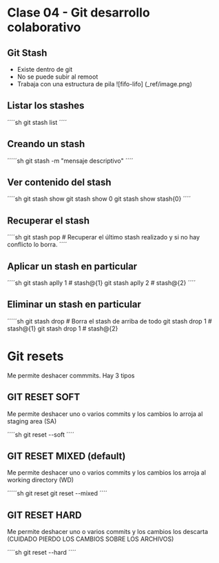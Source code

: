 # Clase 04 - Git desarrollo colaborativo

## Git Stash

* Existe dentro de git
* No se puede subir al remoot
* Trabaja con una estructura de pila
![fifo-lifo] (_ref/image.png)

## Listar los stashes
´´´´sh
git stash list
´´´´

## Creando un stash

´´´´´sh
git stash -m "mensaje descriptivo"
´´´´

## Ver contenido del stash

´´´´sh
git stash show <identificador del stash>
git stash show 0
git stash show stash{0}
´´´´

## Recuperar el stash

´´´´sh
git stash pop # Recuperar el último stash realizado y si no hay conflicto lo borra.
´´´´

## Aplicar un stash en particular

´´´´sh
git stash aplly 1 # stash@{1}
git stash aplly 2 # stash@{2}
´´´´

## Eliminar un stash en particular

´´´´´sh
git stash drop # Borra el stash de arriba de todo
git stash drop 1 # stash@{1}
git stash drop 1 # stash@{2}


# Git resets
Me permite deshacer commmits. Hay 3 tipos

## GIT RESET SOFT
Me permite deshacer uno o varios commits y los cambios lo arroja al staging area (SA)

´´´´sh
git reset --soft <hash>
´´´´

## GIT RESET MIXED (default)
Me permite deshacer uno o varios commits y los cambios los arroja al working directory (WD)

´´´´´sh
git reset <hash>
git reset --mixed <hash>
´´´´

## GIT RESET HARD
Me permite deshacer uno o varios commits y los cambios los descarta (CUIDADO PIERDO LOS CAMBIOS SOBRE LOS ARCHIVOS)

´´´´sh
git reset --hard <hash>
´´´´